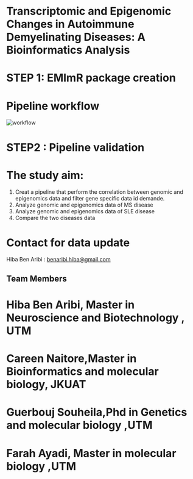 # Transcriptomic and Epigenomic Changes in  Autoimmune Demyelinating Diseases: A Bioinformatics Analysis

# STEP 1: EMImR package creation
#
#
#

# Pipeline workflow
![workflow](https://user-images.githubusercontent.com/73958439/174091995-b8f8dc44-c54f-4d68-b17a-3f6f25da2d99.png)


# STEP2 : Pipeline validation
# The study aim:
1. Creat a pipeline that perform the correlation between  genomic and epigenomics data and filter gene specific data id demande.
2. Analyze genomic and epigenomics data of MS disease
3. Analyze genomic and epigenomics data of SLE disease
4. Compare the two diseases data

# Contact for data update 
Hiba Ben Aribi : benaribi.hiba@gmail.com


## Team  Members
# Hiba Ben Aribi, Master in Neuroscience and Biotechnology , UTM
# Careen Naitore,Master in Bioinformatics and molecular biology, JKUAT
# Guerbouj Souheila,Phd in Genetics and molecular biology ,UTM
# Farah Ayadi, Master in molecular biology ,UTM




